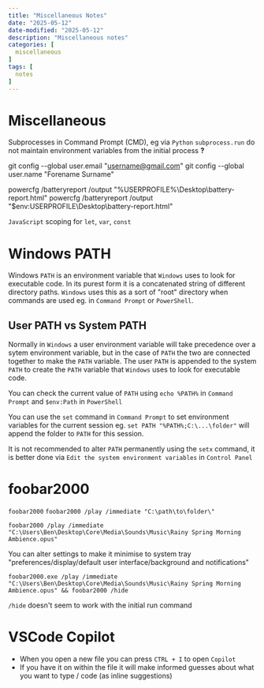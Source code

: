 ```yaml
---
title: "Miscellaneous Notes"
date: "2025-05-12"
date-modified: "2025-05-12"
description: "Miscellaneous notes"
categories: [
  miscellaneous
]
tags: [
  notes
]
---
```


# Miscellaneous

Subprocesses in Command Prompt (CMD), eg via `Python` `subprocess.run` do not maintain environment variables from the initial process **?**

git config --global user.email "username@gmail.com"
git config --global user.name "Forename Surname"

powercfg /batteryreport /output "%USERPROFILE%\Desktop\battery-report.html"
powercfg /batteryreport /output "$env:USERPROFILE\Desktop\battery-report.html"

`JavaScript` scoping for `let`, `var`, `const`

# Windows PATH
Windows `PATH` is an environment variable that `Windows` uses to look for executable code. In its purest form it is a concatenated string of different directory paths. `Windows` uses this as a sort of "root" directory when commands are used eg. in `Command Prompt` or `PowerShell`.

## User PATH vs System PATH
Normally in `Windows` a user environment variable will take precedence over a sytem environment variable, but in the case of `PATH` the two are connected together to make the `PATH` variable. The user `PATH` is appended to the system `PATH` to create the `PATH` variable that `Windows` uses to look for executable code.

You can check the current value of `PATH` using `echo %PATH%` in `Command Prompt` and 
`$env:Path` in `PowerShell`

You can use the `set` command in `Command Prompt` to set environment variables for the current session eg. `set PATH "%PATH%;C:\...\folder"` will append the folder to `PATH` for this session.

It is not recommended to alter `PATH` permanently using the `setx` command, it is better done via `Edit the system environment variables` in `Control Panel`

# foobar2000

[](https://www.foobar2000.org/download)

`foobar2000` `foobar2000 /play /immediate "C:\path\to\folder\"`

`foobar2000 /play /immediate "C:\Users\Ben\Desktop\Core\Media\Sounds\Music\Rainy Spring Morning Ambience.opus"`

You can alter settings to make it minimise to system tray "preferences/display/default user interface/background and notifications"

`foobar2000.exe /play /immediate "C:\Users\Ben\Desktop\Core\Media\Sounds\Music\Rainy Spring Morning Ambience.opus" && foobar2000 /hide`

`/hide` doesn't seem to work with the initial run command

# VSCode Copilot
- When you open a new file you can press `CTRL + I` to open `Copilot`
- If you have it on within the file it will make informed guesses about what you want to type / code (as inline suggestions)